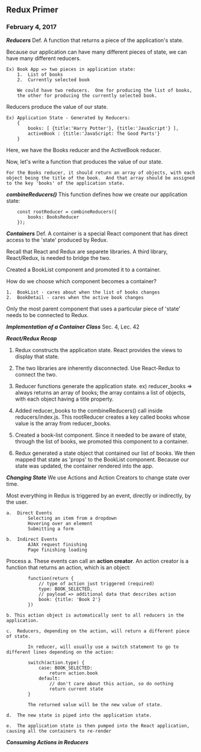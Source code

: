 ## Redux Primer

### February 4, 2017

***Reducers***
Def.  A function that returns a piece of the application's state.

Because our application can have many different pieces of state,
we can have many different reducers.

    Ex) Book App => two pieces in application state:
        1.  List of books
        2.  Currently selected book

        We could have two reducers.  One for producing the list of books,
        the other for producing the currently selected book.

Reducers produce the value of our state.
    
    Ex) Application State - Generated by Reducers:
        {
            books: [ {title:'Harry Potter'}, {title:'JavaScript'} ],
            activeBook : {title:'JavaScript: The Good Parts'}
        } 

Here, we have the Books reducer and the ActiveBook reducer.

Now, let's write a function that produces the value of our state.  

    For the Books reducer, it should return an array of objects, with each object being the title of the book.  And that array should be assigned to the key 'books' of the application state.

***combineReducers()***
This function defines how we create our application state:

        const rootReducer = combineReducers({
            books: BooksReducer
        });

***Containers***
Def.  A container is a special React component that has direct access to the 'state' produced by Redux.  

Recall that React and Redux are separete libraries.  A third library, React/Redux, is needed to bridge the two.

Created a BookList component and promoted it to a container.

How do we choose which component becomes a container?

    1.  BookList - cares about when the list of books changes
    2.  BookDetail - cares when the active book changes

Only the most parent component that uses a particular piece of 'state' needs  to be connected to Redux.

***Implementation of a Container Class***
Sec. 4, Lec. 42

***React/Redux Recap***

1.  Redux constructs the application state.  React provides the views to display that state.

2.  The two libraries are inherently disconnected.  Use React-Redux to connect the two.

3.  Reducer functions generate the application state.
        ex) reducer_books => always returns an array of books; the array contains a list of objects, with each object having a title property.

4.  Added reducer_books to the combineReducers() call inside reducers/index.js.
This rootReducer creates a key called books whose value is the array from reducer_books.

5.  Created a book-list component.  Since it needed to be aware of state, through the list of books, we promoted this component to a container.

6.  Redux generated a state object that contained our list of books.  We then mapped that state as 'props' to the BookList component.  Because our state was updated, the container rendered into the app.

***Changing State***
We use Actions and Action Creators to change state over time.

Most everything in Redux is triggered by an event, directly or indirectly, by the user.

    a.  Direct Events
            Selecting an item from a dropdown
            Hovering over an element
            Submitting a form

    b.  Indirect Events
            AJAX request finishing
            Page finishing loading

Process
    a.  These events can call an **action creator**.  An action creator is a function that returns an action, which is an object:

            function(return {
                // type of action just triggered (required)
                type: BOOK_SELECTED,
                // payload => additional data that describes action
                book: {title: 'Book 2'}
            })

    b. This action object is automatically sent to all reducers in the application.

    c.  Reducers, depending on the action, will return a different piece of state.

            In reducer, will usually use a switch statement to go to different lines depending on the action:

            switch(action.type) {
                case: BOOK_SELECTED:
                    return action.book
                default:
                    // don't care about this action, so do nothing
                    return current state    
            }

            The returned value will be the new value of state.

    d.  The new state is piped into the application state.

    e.  The application state is then pumped into the React application, causing all the containers to re-render


***Consuming Actions in Reducers***
